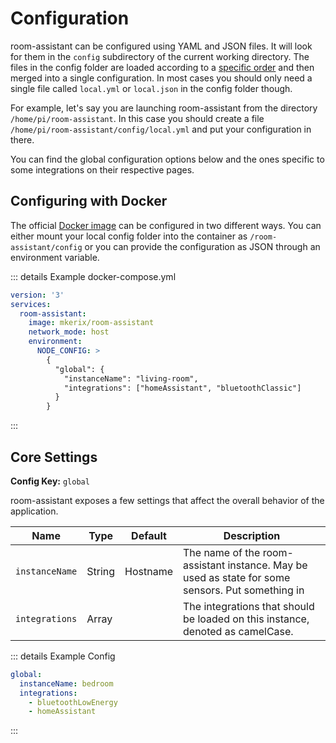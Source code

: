 # Configuration

room-assistant can be configured using YAML and JSON files. It will look for them in the `config` subdirectory of the current working directory. The files in the config folder are loaded according to a [specific order](https://github.com/lorenwest/node-config/wiki/Configuration-Files#file-load-order) and then merged into a single configuration. In most cases you should only need a single file called `local.yml` or `local.json` in the config folder though.

For example, let's say you are launching room-assistant from the directory `/home/pi/room-assistant`. In this case you should create a file `/home/pi/room-assistant/config/local.yml` and put your configuration in there.

You can find the global configuration options below and the ones specific to some integrations on their respective pages.

## Configuring with Docker

The official [Docker image](https://hub.docker.com/r/mkerix/room-assistant/) can be configured in two different ways. You can either mount your local config folder into the container as `/room-assistant/config` or you can provide the configuration as JSON through an environment variable.

::: details Example docker-compose.yml

```yaml
version: '3'
services:
  room-assistant:
    image: mkerix/room-assistant
    network_mode: host
    environment:
      NODE_CONFIG: >
        {
          "global": {
            "instanceName": "living-room",
            "integrations": ["homeAssistant", "bluetoothClassic"]
          }
        }
```

:::

## Core Settings

**Config Key:** `global`

room-assistant exposes a few settings that affect the overall behavior of the application.

| Name           | Type   | Default  | Description                                                                                      |
| -------------- | ------ | -------- | ------------------------------------------------------------------------------------------------ |
| `instanceName` | String | Hostname | The name of the room-assistant instance. May be used as state for some sensors. Put something in |
| `integrations` | Array  |          | The integrations that should be loaded on this instance, denoted as camelCase.                   |

::: details Example Config
```yaml
global:
  instanceName: bedroom
  integrations:
    - bluetoothLowEnergy
    - homeAssistant
```
:::
